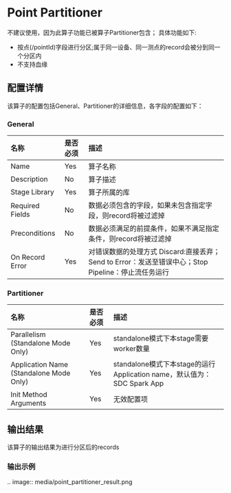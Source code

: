 # Point Partitioner

 不建议使用，因为此算子功能已被算子Partitioner包含；
具体功能如下:
- 按点(/pointId)字段进行分区;属于同一设备、同一测点的record会被分到同一个分区内
- 不支持血缘

## 配置详情

该算子的配置包括General、Partitioner的详细信息，各字段的配置如下：

### General

| 名称            | 是否必须 | 描述                                                                                                 |
|:----------------|:---------|:-----------------------------------------------------------------------------------------------------|
| Name            | Yes      | 算子名称                                                                                             |
| Description     | No       | 算子描述                                                                                             |
| Stage Library   | Yes      | 算子所属的库                                                                                         |
| Required Fields | No       | 数据必须包含的字段，如果未包含指定字段，则record将被过滤掉                                           |
| Preconditions   | No       | 数据必须满足的前提条件，如果不满足指定条件，则record将被过滤掉                                       |
| On Record Error | Yes      | 对错误数据的处理方式  Discard:直接丢弃；Send to Error：发送至错误中心；Stop Pipeline：停止流任务运行 |

### Partitioner

| 名称                                    | 是否必须 | 描述                                                                   |
|:----------------------------------------|:---------|:-----------------------------------------------------------------------|
| Parallelism (Standalone Mode Only)      | Yes      | standalone模式下本stage需要worker数量                                  |
| Application Name (Standalone Mode Only) | Yes      | standalone模式下本stage的运行Application name，默认值为：SDC Spark App |
| Init Method Arguments                   | Yes      | 无效配置项                                                             |


## 输出结果

该算子的输出结果为进行分区后的records


### 输出示例

.. image:: media/point_partitioner_result.png

<!--end-->
